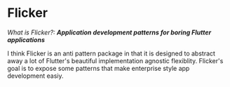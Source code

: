 # Flicker 

*What is Flicker?:* ***Application development patterns for boring Flutter applications***  

I think Flicker is an anti pattern package in that it is designed to abstract away a lot of Flutter's beautiful implementation agnostic flexiblity. Flicker's goal is to expose some patterns that make enterprise style app development easiy.